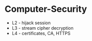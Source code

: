 # Computer-Security
- L2 - hijack session 
- L3 - stream cipher decryption
- L4 - certificates, CA, HTTPS
